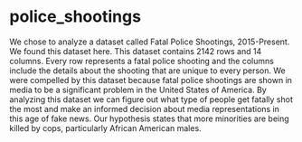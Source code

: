 # police_shootings

We chose to analyze a dataset called Fatal Police Shootings, 2015-Present. We found this dataset here. This dataset contains 2142 rows and 14 columns. Every row represents a fatal police shooting and the columns include the details about the shooting that are unique to every person. We were compelled by this dataset because fatal police shootings are shown in media to be a significant problem in the United States of America. By analyzing this dataset we can figure out what type of people get fatally shot the most and make an informed decision about media representations in this age of fake news. Our hypothesis states that more minorities are being killed by cops, particularly African American males.
